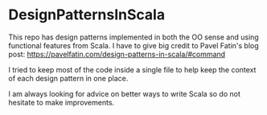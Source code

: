 # DesignPatternsInScala
This repo has design patterns implemented in both the OO sense and using functional features from Scala. I have to give 
big credit to Pavel Fatin's blog post: https://pavelfatin.com/design-patterns-in-scala/#command

I tried to keep most of the code inside a single file to help keep the context of each design pattern in one place.

I am always looking for advice on better ways to write Scala so do not hesitate to make improvements.